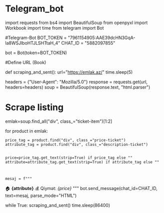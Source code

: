# Telegram_bot
import requests
from bs4 import BeautifulSoup
from openpyxl import Workbook
import time
from telegram import Bot

#Telegram-Bot
BOT_TOKEN = "7961154905:AAE39dcHN3GqA-la8WSJlboHTJLSHTtaH_4"
CHAT_ID = "5882097855"

bot = Bot(token=BOT_TOKEN)

#Define URL (Book)

def scraping_and_sent():
   url="https://emlak.az/"
   time.sleep(5)

   headers = {"User-Agent": "Mozilla/5.0"}
   response = requests.get(url, headers=headers)
   soup = BeautifulSoup(response.text, "html.parser")

# Scrape listing
   emlak=soup.find_all("div", class_="ticket-item")[1:2]


   for product in emlak:

    price_tag = product.find("div", class_="price-ticket")
    attribute_tag = product.find("div", class_="description-ticket")


    price=price_tag.get_text(strip=True) if price_tag else ""
    attribute=attribute_tag.get_text(strip=True) if attribute_tag else ""

#
    mesaj = f"""
🏠  <b>{attribute}</b>
💰 Qiymət: <i>{price}</i>
"""
    bot.send_message(chat_id=CHAT_ID, text=mesaj, parse_mode="HTML")

while True:
  scraping_and_sent()
  time.sleep(86400)
